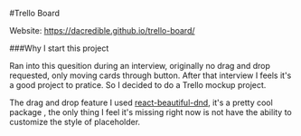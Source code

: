 #Trello Board

Website: https://dacredible.github.io/trello-board/

###Why I start this project

Ran into this quesition during an interview, originally no drag and drop requested, only moving cards through button. After that interview I feels it's a good project to pratice. So I decided to do a Trello mockup project.



The drag and drop feature I used [react-beautiful-dnd](https://github.com/atlassian/react-beautiful-dnd), it's a pretty cool package , the only thing I feel it's missing right now is not have the ability to customize the style of placeholder.

